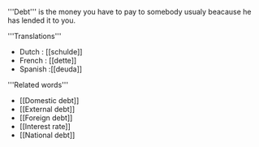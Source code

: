 '''Debt''' is the money you have to pay to somebody usualy beacause he has lended it to you. 


'''Translations'''

* Dutch : [[schulde]]
* French : [[dette]]
* Spanish :[[deuda]]
 

'''Related words'''

* [[Domestic debt]]
* [[External debt]]
* [[Foreign debt]]
* [[Interest rate]]
* [[National debt]]